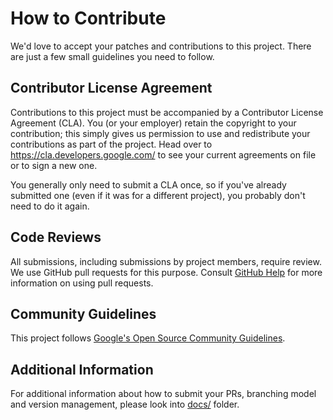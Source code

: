 # How to Contribute

We'd love to accept your patches and contributions to this project. There are
just a few small guidelines you need to follow.

## Contributor License Agreement

Contributions to this project must be accompanied by a Contributor License
Agreement (CLA). You (or your employer) retain the copyright to your
contribution; this simply gives us permission to use and redistribute your
contributions as part of the project. Head over to
<https://cla.developers.google.com/> to see your current agreements on file or
to sign a new one.

You generally only need to submit a CLA once, so if you've already submitted one
(even if it was for a different project), you probably don't need to do it
again.

## Code Reviews

All submissions, including submissions by project members, require review. We
use GitHub pull requests for this purpose. Consult
[GitHub Help](https://help.github.com/articles/about-pull-requests/) for more
information on using pull requests.

## Community Guidelines

This project follows
[Google's Open Source Community Guidelines](https://opensource.google/conduct/).

## Additional Information

For additional information about how to submit your PRs, branching model and
version management, please look into [docs/][1] folder.

[1]: https://github.com/GoogleCloudPlatform/cloud-ops-sandbox/tree/main/docs

<!-- 
## Conventional Commits

This project expects PR titles to conform to the [conventional commits standard](https://www.conventionalcommits.org/en/v1.0.0/).
In brief, your PR titles should be prefixes with `feat:`, `fix:`, `chore:`, `docs:`, or `test:`, to make it easy to parse for change logs.
A bot will enforce this as part of our PR checks.

Note that intermediate commits as part of a PR can ignore this policy, as they will be squashed when the PR is merged.

## Build Sandbox Locally

> **Note:** The first build can take up to 30 minutes. Subsequent builds
> will be faster.

### Option 1: Running locally

> 💡 Recommended if you're planning to develop the application.  
> ℹ️  Prerequisite: [Cloud SDK should be installed.](https://cloud.google.com/sdk/docs/quickstart)  
> ℹ️  Prerequisite: (if using macbook) Run the following:

```bash  
brew install coreutils
```

#### ![kubernetes](docs/img/kubernetes.png) Run Kubernetes micro-services with “Docker for Desktop”

1. Install tools to run a Kubernetes cluster locally:

   * kubectl (can be installed via `gcloud components install kubectl`)
   * [Docker for Desktop (Mac/Windows)](https://docs.docker.com/desktop/#download-and-install), It provides Kubernetes support as [noted
     here](https://docs.docker.com/docker-for-mac/kubernetes/).
   * [skaffold](https://github.com/GoogleContainerTools/skaffold/#installation)
     (ensure version ≥v0.20)

1. Launch “Docker for Desktop”. Go to **Preferences**:
   * Choose **Enable Kubernetes**
   * Set **CPUs** to at least 3
   * Set **Memory** to at least 6.0 GiB

1. Run `kubectl get nodes` to verify you're connected to “Kubernetes on Docker”.

1. Run `skaffold run` (first time will be slow; it can take up to 30 minutes).
   This will build and deploy the application. If you need to rebuild the images
   automatically as you refactor he code, run the `skaffold dev` command.

1. Run `kubectl get pods` to verify the Pods are ready and running. The
   application frontend should be available at <http://localhost:80> on your
   machine.

#### ![app engine](docs/img/app-engine.png) Run App Engine (rating) micro-service

> ℹ️   This task requires a running PostgreSQL DB instance with the configured rating database schema.

1. Follow the [Testing and deploying](https://cloud.google.com/appengine/docs/standard/python3/testing-and-deploying-your-app).
   * Install Python 3 (for example [download binaries](https://www.python.org/downloads/))
   * Install the service dependencies (via `pip3 -r requirements.txt`)
   * Define the required environment variables: `DB_HOST` -- PostgreSQL DB hostname; `DB_NAME` -- the name of the database where ratings are stored (usually "rating-db"); `DB_USERNAME` and `DB_PASSWORD` -- connecting credentials
   * Run the service (via `python3 main.py`)
   **NOTE:** If you run PostgreSQL DB locally you can reference [configure_rating_db.sh](terraform/ratingservice/configure_rating_db.sh) for the schema MDL

1. Configure frontend service to use the rating service endpoint.
   * Run `kubectl set env deployment/frontend RATING_SERVICE_ADDR=http://[host]:8080` where `[host]` is TBD
   * Restart frontend service pods: `kubectl rollout restart deployment/frontend`

1. When required to refresh the ratings according to recent votes send HTTP POST request to `http://[host]:8080/ratings:recollect`.

### Option 2: Running on GCP

> 💡  Recommended for demos and making it available publicly.

#### ![kubernetes](docs/img/kubernetes.png) Run Kubernetes micro-services on Google Kubernetes Engine (GKE)

> ℹ️   This task can be automated with `make cluster PROJECT_ID=my-project`

1. Install tools specified in the previous section (Docker, kubectl, skaffold)

1. Create a Google Kubernetes Engine cluster and make sure `kubectl` is pointing
   to the cluster:

```bash
gcloud services enable container.googleapis.com

gcloud container clusters create demo --zone=us-central1-a \
    --machine-type=n1-standard-2 \
    --num-nodes=2 \
    --enable-stackdriver-kubernetes \
    --scopes https://www.googleapis.com/auth/cloud-platform

kubectl get nodes
```

1. Enable Google Container Registry (GCR) on your GCP project and configure the
   `docker` CLI to authenticate to GCR:

```bash
gcloud services enable containerregistry.googleapis.com

gcloud auth configure-docker -q
```

1. In the root of this repository, run `skaffold run --default-repo=gcr.io/[PROJECT_ID]`,
   where [PROJECT_ID] is the identifier for your GCP project.

   This command:
   * Builds the container images.
   * Pushes them to GCR.
   * Applies the `./kubernetes-manifests` deploying the application to
     Kubernetes.

   **Troubleshooting:** If you get the error "No space left on device" on Google
   Cloud Shell, you can build the images on Google Cloud Build. To do this:
   1. [Enable the Cloud Build
       API](https://console.cloud.google.com/flows/enableapi?apiid=cloudbuild.googleapis.com).

   2. Run `skaffold run -p gcb  --default-repo=gcr.io/[PROJECT_ID]`.

1. Find the IP address of your Istio gateway Ingress or Service, and visit the
   application.

```bash
INGRESS_HOST="$(kubectl -n asm-ingress get service istio-ingressgateway -o jsonpath='{.status.loadBalancer.ingress[0].ip}')"
echo "$INGRESS_HOST"
curl -v "http://$INGRESS_HOST"
```

1. To create monitoring examples in GCP, navigate to the monitoring folder and run
the `terraform apply` command.

2. Please note that in order to do this you will need the external IP address, project ID,
and an email address. The project ID can be found in GCP or with the command `gcloud config get-value project`

```bash
cd ./monitoring
terraform apply
```

> **Troubleshooting:** A Kubernetes bug (will be fixed in 1.12) combined with
> a Skaffold [bug](https://github.com/GoogleContainerTools/skaffold/issues/887)
> causes the load balancer to not work, even after getting an IP address. If you
> are seeing this, run `kubectl get service frontend-external -o=yaml | kubectl apply -f-`
> to trigger load-balancer reconfiguration.

#### ![app engine](docs/img/app-engine.png) Run App Engine micro-service on Google App Engine (GAE)

> ℹ️   This task requires a running PostgreSQL DB instance with the configured rating database schema.
> ℹ️   This task requires having App Engine application created in the project.

1. Create `app.yaml` file in the `src/ratingservice` folder with the following content:

```yaml
runtime: python38
env: standard
service: ratingservice
version: prod
entrypoint: uwsgi --http-socket :8080 --wsgi-file main.py --callable app --master --processes 1 --threads 10
env_variables:
    DB_HOST: '[Place database hostname or IP]'
    DB_NAME: '[Place database name]'
    DB_USERNAME: '[Place username credential]'
    DB_PASSWORD: '[Place password credential]'
    MAX_DB_CONNECTIONS: 10
basic_scaling:
  max_instances: 10
  idle_timeout: 10m
```

1. Deploy rating service: `gcloud app deploy --project [PROJECT_ID]`. You have to run the command from the `src/ratingservice` folder.

1. Configure frontend service to use the rating service endpoint:

```bash
AE_DOMAIN=$(gcloud app describe --project=$project_id --format="value(defaultHostname)" 2>/dev/null)
kubectl set env deployment/frontend RATING_SERVICE_ADDR=https://ratingservice-dot-$AE_DOMAIN
kubectl rollout restart deployment/frontend
```

1. When required to refresh the ratings according to recent votes run:

```bash
AE_DOMAIN=$(gcloud app describe --project=$project_id --format="value(defaultHostname)" 2>/dev/null)
curl -X POST 'https://ratingservice-dot-$AE_DOMAIN/ratings:recollect'
```

### Option 3: Using Static Images

> 💡 Recommended for test-driving the application on an existing cluster.

**Prerequisite**: a running Kubernetes cluster.

1. Clone this repository.
1. Deploy the application: `kubectl apply -f ./release/kubernetes-manifests`  
1. Run `kubectl get pods` to see pods are in a healthy and ready state.
1. Find the IP address of your Istio gateway Ingress or Service, and visit the
   application.

```bash
INGRESS_HOST="$(kubectl -n asm-ingress get service istio-ingressgateway -o jsonpath='{.status.loadBalancer.ingress[0].ip}')"
echo "$INGRESS_HOST"
curl -v "http://$INGRESS_HOST"
```

**NOTE:** To run App Engine micro-service use the instructions from Option 2.

### Generate Synthetic Traffic

1. If you want to create synthetic load manually, use the `loadgen` executable found in the loadgenerator folder of the repository. For example:

```bash
./loadgenerator/loadgen startup --zone us-central1-c [SANDBOX_FRONTEND_ADDRESS]
```

### (Optional) Using the Makefile

The project contains an optional makefile to automate several common development tasks

1. Creating a cluster

```bash
make cluster PROJECT_ID=my-project
```

2. Building and deploying Kubernetes micro-services from source

  - a) Standard (single deploy)
```bash
make deploy PROJECT_ID=my-project
```

  - b) Continuously (re-deploy on each file change)
```bash
make deploy-continuous PROJECT_ID=my-project
```

3. Viewing logs

```bash
make logs SERVICE=x
```

### (Optional) Building and Running Individual Services Locally

> 💡 Recommended for quick, repeatable debugging an individual Kubernetes microservice.

Each service runs in its own docker container; you can view the container images pushed to your GCP project's [Container Registry](https://console.cloud.google.com/gcr/images/). Instead of using something like GCP Cloud Build, you can also build and run each container locally.

#### Authentication
This is required only once.

1. Configure docker to authenticate requests to your Container Registry.
```bash
gcloud auth configure-docker
```
2. [Create a service account](https://cloud.google.com/docs/authentication/getting-started#creating_a_service_account) and generate a key file, either through your GCP Console or through command line:

```bash
gcloud iam service-accounts create [NAME]
gcloud projects add-iam-policy-binding [PROJECT_ID] --member "serviceAccount:[NAME]@[PROJECT_ID].iam.gserviceaccount.com" --role "roles/owner"
gcloud iam service-accounts keys create [FILE_NAME].json --iam-account [NAME]@[PROJECT_ID].iam.gserviceaccount.com
```
Where `[NAME]` is the name you choose for your service account, `[PROJECT_ID]` is the name of your GCP project, and `[FILE_NAME]` is the path to + name of the file in which you wish to store your keys.

3. Set your `GOOGLE_APPLICATION_CREDENTIALS` environment variable on your machine.

Linux/macOS:
```bash
export GOOGLE_APPLICATION_CREDENTIALS="[PATH]"
```
Windows:
```bash
$env:GOOGLE_APPLICATION_CREDENTIALS="[PATH]"
```

#### Docker Build and Run

1. Build and tag the image. Make sure you are in the service's directory (i.e. where the Dockerfile is) or pass in the relative path.
```bash
docker build . --tag gcr.io/[PROJECT_ID]/[IMAGE]
```

2. Run with the following flags (`-e` sets environment variables in the container and `-v` injects the credential file).

```bash
PORT=8080 && docker run \
-p 9090:${PORT} \
-e PORT=${PORT} \
-e K_SERVICE=dev \
-e K_CONFIGURATION=dev \
-e K_REVISION=dev-00001 \
-e GOOGLE_APPLICATION_CREDENTIALS=[FILE_NAME] \
-v $GOOGLE_APPLICATION_CREDENTIALS:[FILE_NAME] \
gcr.io/[PROJECT_ID]/[IMAGE]
```

## Open in Cloud Shell Links

When developing sandbox, it can be useful to launch a new Cloud Shell session straight from your branch. You can do this by modifying
and opening the following url:

https://shell.cloud.google.com/cloudshell/editor?cloudshell_git_repo=https://github.com/GoogleCloudPlatform/cloud-ops-sandbox.git&cloudshell_git_branch=**your-branch-here**&shellonly=true&cloudshell_image=gcr.io/stackdriver-sandbox-230822/cloudshell-image/uncertified:latest

When you're ready to open a PR, a GitHub Actions bot will attach an Open in Cloud Shell button directing to your changes automatically -->
